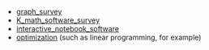 
* <a href="/graph_survey">graph_survey</a> 
* <a href="/K_math_software_survey">K_math_software_survey</a> 
* <a href="/interactive_notebook_software">interactive_notebook_software</a> 
* <a href="/optimization">optimization</a> (such as linear programming, for example) 
